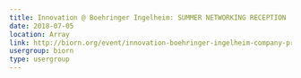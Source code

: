 ```yaml
---
title: Innovation @ Boehringer Ingelheim: SUMMER NETWORKING RECEPTION
date: 2018-07-05
location: Array
link: http://biorn.org/event/innovation-boehringer-ingelheim-company-presentation-and-networking-reception/
usergroup: biorn
type: usergroup
---
```

